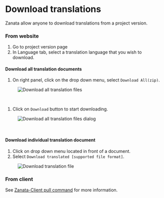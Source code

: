 # Download translations

Zanata allow anyone to download translations from a project version.

### From website

1. Go to project version page
1. In Language tab, select a translation language that you wish to download.

#### Download all translation documents

1. On right panel, click on the drop down menu, select `Download All(zip)`.
<figure>
<img alt="Download all translation files" src="images/version-download-translations-all.gif" />
</figure>
<br/>

1. Click on `Download` button to start downloading.
<figure>
<img alt="Download all translation files dialog" src="images/version-download-translations-all-dialog.gif" />
</figure>
<br/>

#### Download individual translation document

1. Click on drop down menu located in front of a document.
1. Select `Download translated [supported file format]`.
<figure>
<img alt="Download translation file" src="images/version-download-translations.gif" />
</figure>

### From client

See [Zanata-Client pull command](http://zanata-client.readthedocs.org/en/latest/commands/pull/) for more information.
